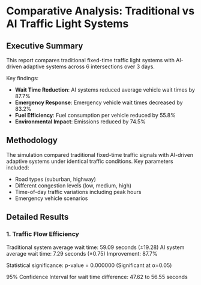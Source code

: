 # Comparative Analysis: Traditional vs AI Traffic Light Systems

## Executive Summary

This report compares traditional fixed-time traffic light systems with AI-driven adaptive systems across 6 intersections over 3 days.

Key findings:
- **Wait Time Reduction**: AI systems reduced average vehicle wait times by 87.7%
- **Emergency Response**: Emergency vehicle wait times decreased by 83.2%
- **Fuel Efficiency**: Fuel consumption per vehicle reduced by 55.8%
- **Environmental Impact**: Emissions reduced by 74.5%

## Methodology

The simulation compared traditional fixed-time traffic signals with AI-driven adaptive systems under identical traffic conditions.
Key parameters included:
- Road types (suburban, highway)
- Different congestion levels (low, medium, high)
- Time-of-day traffic variations including peak hours
- Emergency vehicle scenarios

## Detailed Results

### 1. Traffic Flow Efficiency

Traditional system average wait time: 59.09 seconds (±19.28)
AI system average wait time: 7.29 seconds (±0.75)
Improvement: 87.7%

Statistical significance: p-value = 0.000000 (Significant at α=0.05)

95% Confidence Interval for wait time difference: 47.62 to 56.55 seconds